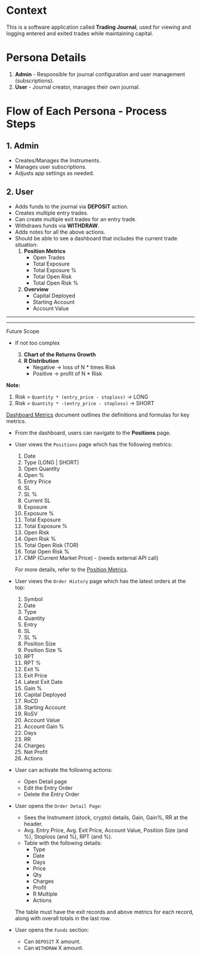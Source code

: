 # Context

This is a software application called **Trading Journal**, used for viewing and logging entered and exited trades while maintaining capital.

# Persona Details

1. **Admin** - Responsible for journal configuration and user management (subscriptions).
2. **User** - Journal creator, manages their own journal.

# Flow of Each Persona - Process Steps

## 1. Admin
- Creates/Manages the Instruments.
- Manages user subscriptions.
- Adjusts app settings as needed.

## 2. User
- Adds funds to the journal via **DEPOSIT** action.
- Creates multiple entry trades.
- Can create multiple exit trades for an entry trade.
- Withdraws funds via **WITHDRAW**.
- Adds notes for all the above actions.
- Should be able to see a dashboard that includes the current trade situation:
    1. **Position Metrics**
        - Open Trades
        - Total Exposure
        - Total Exposure %
        - Total Open Risk
        - Total Open Risk %
    2. **Overview**
        - Capital Deployed
        - Starting Account
        - Account Value

---
---
Future Scope
- If not too complex

	3. **Chart of the Returns Growth**
	4. **R Distribution**
		- Negative -> loss of N * times Risk
		- Positive -> profit of N * Risk

**Note:**
1. Risk = `Quantity * (entry_price - stoploss)` -> LONG
2. Risk = `Quantity * -(entry_price - stoploss)` -> SHORT

[Dashboard Metrics](metricsExplained/DashboardMetrics.md) document outlines the definitions and formulas for key metrics.

- From the dashboard, users can navigate to the **Positions** page.

- User views the `Positions` page which has the following metrics:
    1. Date
    2. Type (LONG | SHORT)
    3. Open Quantity
    4. Open %
    5. Entry Price
    6. SL 
    7. SL %
    8. Current SL
    9. Exposure
    10. Exposure %
    11. Total Exposure
    12. Total Exposure %
    13. Open Risk
    14. Open Risk %
    15. Total Open Risk (TOR)
    16. Total Open Risk %
    17. CMP (Current Market Price) - (needs external API call)

    For more details, refer to the [Position Metrics](metricsExplained/2.PositionMetrics.md).

- User views the `Order History` page which has the latest orders at the top:
    1. Symbol
    2. Date
    3. Type
    4. Quantity
    5. Entry
    6. SL
    7. SL %
    8. Position Size
    9. Position Size %
    10. RPT
    11. RPT %
    12. Exit %
    13. Exit Price
    14. Latest Exit Date
    15. Gain %
    16. Capital Deployed
    17. RoCD
    18. Starting Account
    19. RoSV
    20. Account Value
    21. Account Gain %
    22. Days
    23. RR
    24. Charges
    25. Net Profit
    26. Actions

- User can activate the following actions:
    - Open Detail page
    - Edit the Entry Order
    - Delete the Entry Order

- User opens the `Order Detail Page`:
    - Sees the Instrument (stock, crypto) details, Gain, Gain%, RR at the header.
    - Avg. Entry Price, Avg. Exit Price, Account Value, Position Size (and %), Stoploss (and %), RPT (and %).
    - Table with the following details:
        - Type
        - Date
        - Days
        - Price
        - Qty
        - Charges
        - Profit
        - R Multiple
        - Actions

    The table must have the exit records and above metrics for each record, along with overall totals in the last row.

- User opens the `Funds` section:
    - Can `DEPOSIT` X amount.
    - Can `WITHDRAW` X amount.




